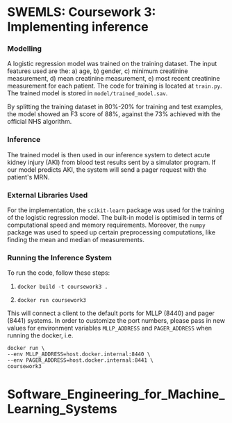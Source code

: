 # SWEMLS: Coursework 3: Implementing inference

### Modelling

A logistic regression model was trained on the training dataset. The input features used are the: a) age,
b) gender, c) minimum creatinine measurement, d) mean creatinine measurement, e) most recent
creatinine measurement for each patient. The code for training is located at ```train.py```.
The trained model is stored  in ```model/trained_model.sav```.

By splitting the training dataset in 80%-20% for training and test examples, the model showed an F3 score
of 88%, against the 73% achieved with the official NHS algorithm.

### Inference

The trained model is then used in our inference system to detect acute kidney injury (AKI) from blood test results sent by a simulator program. If our model predicts AKI, the system will send a pager request with the patient's MRN.

### External Libraries Used
For the implementation, the ```scikit-learn``` package was used for the training of 
the logistic regression model. The built-in model is optimised in terms of computational speed
and memory requirements. Moreover, the ```numpy``` package was used to speed up certain preprocessing
computations, like finding the mean and median of measurements.


### Running the Inference System

To run the code, follow these steps:

1. ```docker build -t coursework3 .```

2. ```docker run coursework3```
   
This will connect a client to the default ports for MLLP (8440) and pager (8441) systems. In order
to customize the port numbers, please pass in new values for environment variables ```MLLP_ADDRESS```
and ```PAGER_ADDRESS``` when running the docker, i.e. 
``` 
docker run \
--env MLLP_ADDRESS=host.docker.internal:8440 \
--env PAGER_ADDRESS=host.docker.internal:8441 \
coursework3
```
# Software_Engineering_for_Machine_Learning_Systems
